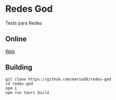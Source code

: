 # Redes God
Tests para Redes

## Online
[Web](https://redesgod.netlify.app/)

## Building
```
git clone https://github.com/mariod8/redes-god
cd redes-god
npm i
npm run tauri build
```